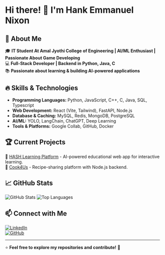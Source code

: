 # Hi there! 👋 I'm Hank Emmanuel Nixon

## 🚀 About Me

🎓 **IT Student At Amal Jyothi College of Engineering | AI/ML Enthusiast | Passionate About Game Developing**  
💻 **Full-Stack Developer | Backend in Python, Java, C**  
📚 **Passionate about learning & building AI-powered applications**

## 🔥 Skills & Technologies

- **Programming Languages:** Python, JavaScript, C++, C, Java, SQL, Typescript
- **Web Development:** React (Vite, Tailwind), FastAPI, Node.js
- **Database & Caching:** MySQL, Redis, MongoDB, PostgreSQL
- **AI/ML:** YOLO, LangChain, ChatGPT, Deep Learning
- **Tools & Platforms:** Google Collab, GitHub, Docker

## 🏆 Current Projects

🔹 [HASH Learning Platform](https://github.com/hanknixon/Hash) - AI-powered educational web app for interactive learning.  
🔹 [Cook4Us](https://github.com/hanknixon/Recipe-Sharing-Platform) - Recipe-sharing platform with Node.js backend.

## 📈 GitHub Stats

![GitHub Stats](https://github-readme-stats.vercel.app/api?username=hanknixon)
![Top Languages](https://github-readme-stats.vercel.app/api/top-langs?username=hanknixon)

## 📫 Connect with Me

[![LinkedIn](https://img.shields.io/badge/LinkedIn-blue?style=for-the-badge&logo=linkedin)](https://www.linkedin.com/in/hanknixon/)  
[![GitHub](https://img.shields.io/badge/GitHub-black?style=for-the-badge&logo=github)](https://github.com/hanknixon)   

---
⭐️ **Feel free to explore my repositories and contribute!** 🚀

